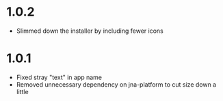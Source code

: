 # 1.0.2
- Slimmed down the installer by including fewer icons

# 1.0.1
- Fixed stray "text" in app name
- Removed unnecessary dependency on jna-platform to cut size down a little
